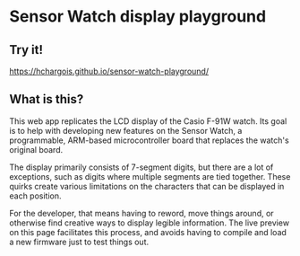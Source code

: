 # Sensor Watch display playground

## Try it!

https://hchargois.github.io/sensor-watch-playground/

## What is this?

This web app replicates the LCD display of the Casio F-91W watch. Its goal is to help with developing new features on the Sensor Watch, a programmable, ARM-based microcontroller board that replaces the watch's original board.

The display primarily consists of 7-segment digits, but there are a lot of exceptions, such as digits where multiple segments are tied together. These quirks create various limitations on the characters that can be displayed in each position.

For the developer, that means having to reword, move things around, or otherwise find creative ways to display legible information. The live preview on this page facilitates this process, and avoids having to compile and load a new firmware just to test things out.
